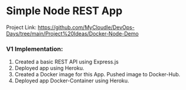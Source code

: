 # Simple Node REST App

Project Link: https://github.com/MyCloudle/DevOps-Days/tree/main/Project%20Ideas/Docker-Node-Demo

### V1 Implementation:

1. Created a basic REST API using Express.js 
2. Deployed app using Heroku.
3. Created a Docker image for this App. Pushed image to Docker-Hub.
4. Deployed app Docker-Container using Heroku.

